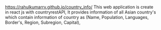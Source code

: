 https://rahulkumarrv.github.io/country_info/
This web application is create in react js with countryrestAPI,
It provides information of all Asian country's which contain information of country as (Name, Population, Languages, Border's, Region, Subregion, Capital),
